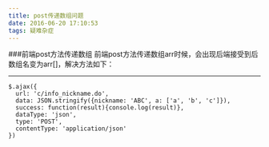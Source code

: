 ```yaml
---
title: post传递数组问题
date: 2016-06-20 17:10:53
tags: 疑难杂症
---
```


###前端post方法传递数组
前端post方法传递数组arr时候，会出现后端接受到后数组名变为arr[]，解决方法如下：
***
```code
$.ajax({
  url: 'c/info_nickname.do',
  data: JSON.stringify({nickname: 'ABC', a: ['a', 'b', 'c']}),
  success: function(result){console.log(result)},
  dataType: 'json',
  type: 'POST',
  contentType: 'application/json'
})
```

